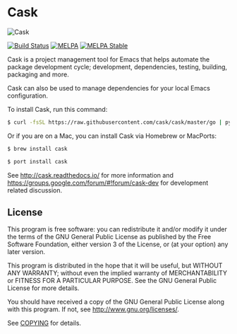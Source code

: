 # Cask

![Cask](cask.png)

[![Build Status](https://travis-ci.org/cask/cask.svg?branch=master)](https://travis-ci.org/cask/cask)
[![MELPA](https://melpa.org/packages/cask-badge.svg)](https://melpa.org/#/cask)
[![MELPA Stable](https://stable.melpa.org/packages/cask-badge.svg)](https://stable.melpa.org/#/cask)

Cask is a project management tool for Emacs that helps automate the
package development cycle; development, dependencies, testing,
building, packaging and more.

Cask can also be used to manage dependencies for your local Emacs
configuration.

To install Cask, run this command:

```bash
$ curl -fsSL https://raw.githubusercontent.com/cask/cask/master/go | python
```

Or if you are on a Mac, you can install Cask via Homebrew or MacPorts:

```bash
$ brew install cask
```

```bash
$ port install cask
```

See <http://cask.readthedocs.io/> for more information and
<https://groups.google.com/forum/#!forum/cask-dev> for development
related discussion.

## License

This program is free software: you can redistribute it and/or modify it under
the terms of the GNU General Public License as published by the Free Software
Foundation, either version 3 of the License, or (at your option) any later
version.

This program is distributed in the hope that it will be useful, but WITHOUT ANY
WARRANTY; without even the implied warranty of MERCHANTABILITY or FITNESS FOR A
PARTICULAR PURPOSE.  See the GNU General Public License for more details.

You should have received a copy of the GNU General Public License along with
this program.  If not, see http://www.gnu.org/licenses/.

See [COPYING](https://github.com/cask/cask/blob/master/COPYING) for details.
